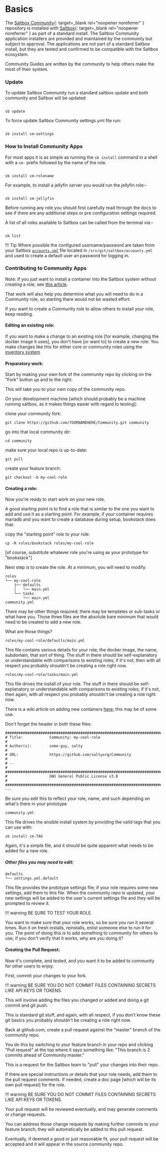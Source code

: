 # Basics

The [Saltbox Community](https://github.com/saltyorg/Community){: target=_blank rel="noopener noreferrer" } repository is installed with [Saltbox](https://github.com/saltyorg/Saltbox){: target=_blank rel="noopener noreferrer" } as part of a standard install. The Saltbox Community application installers are provided and maintained by the community but subject to approval. The applications are not part of a standard Saltbox install, but they are tested and confirmed to be compatible with the Saltbox ecosystem.

Community Guides are written by the community to help others make the most of their system.

### Update

To update Saltbox Community run a standard saltbox update and both community and Saltbox will be updated

``` shell

sb update

```

To force update Saltbox Community settings.yml file run:

``` shell

sb install cm-settings

```

### How to Install Community Apps

For most apps it is as simple as running the `sb install` command in a shell with a `cm-` prefix followed by the name of the role.

``` shell

sb install cm-rolename

```

For example, to install a jellyfin server you would run the jellyfin role:-

``` shell

sb install cm-jellyfin

```
Before running any role you should first carefully read through the docs to see if there are any additional steps or pre configuration settings required.

A list of all roles available to Saltbox can be called from the terminal via:-

```shell

sb list

```

!!! Tip
    Where possible the configured username/password are taken from your Saltbox [`accounts.yml`](../../../saltbox/install/install/#configuration) file located in `/srv/git/saltbox/accounts.yml` and used to create a default user an password for logging in.


### Contributing to Community Apps


Note: If you just want to install a container into the Saltbox system without creating a role, see [this article](../advanced/your-own-containers.md).

That work will also help you determine what you will need to do in a Community role, so starting there would not be wasted effort.

If you want to create a Community role to allow others to install your role, keep reading.

#### Editing an existing role:

If you want to make a change to an existing role [for example, changing the docker image it uses], you don't have [or want to] to create a new role. You make changes like this for either core or community roles using the [inventory system](../saltbox/inventory/index.md)

#### Preparatory work:

Start by making your own fork of the community repo by clicking on the "Fork" button up and to the right.

This will take you to your own copy of the community repo.

On your development machine [which should probably be a machine running saltbox, as it makes things easier with regard to testing]:

clone your community fork:

```
git clone https://github.com/YOURNAMEHERE/Community.git community
```

go into that local community dir:

```
cd community
```

make sure your local repo is up-to-date:

```
git pull
```

create your feature branch:

```
git checkout -b my-cool-role
```

#### Creating a role:

Now you're ready to start work on your new role.

A good starting point is to find a role that is similar to the one you want to add and use it as a starting point. For example, if your container requires mariadb and you want to create a database during setup, bookstack does that.

copy the "starting point" role to your role:

```
cp -R roles/bookstack roles/my-cool-role
```

[of course, substitute whatever role you're using as your prototype for "bookstack"]

Next step is to create the role. At a minimum, you will need to modify:

```
roles
└── my-cool-role
    ├── defaults
    │   └── main.yml
    └── tasks
        └── main.yml
community.yml
```

There may be other things required; there may be templates or sub-tasks or what have you. Those three files are the absolute bare minimum that would need to be created to add a new role.

What are those things?

```
roles/my-cool-role/defaults/main.yml
```

This file contains various details for your role; the docker image, the name, subdomain, that sort of thing. The stuff in there should be self-explanatory or understandable with comparisons to existing roles; if it's not, then with all respect you probably shouldn't be creating a role right now.

```
roles/my-cool-role/tasks/main.yml
```

This file drives the install of your role. The stuff in there should be self-explanatory or understandable with comparisons to existing roles; if it's not, then again, with all respect you probably shouldn't be creating a role right now.

There is a wiki article on adding new containers [here](../advanced/your-own-containers.md); this may be of some use.

Don't forget the header in both these files:

```
#########################################################################
# Title:            Community: my-cool-role                             #
# Author(s):        some-guy, salty                                     #
# URL:              https://github.com/saltyorg/Community               #
# --                                                                    #
#########################################################################
#                   GNU General Public License v3.0                     #
#########################################################################
---
```

Be sure you edit this to reflect your role, name, and such depending on what's there in your prototype

```
community.yml
```
This file drives the ansible install system by providing the valid tags that you can use with:

```
sb install cm-TAG
```

Again, it's a simple file, and it should be quite apparent what needs to be added for a new role.

##### Other files you may need to edit:

```
defaults
└── settings.yml.default
```

This file provides the prototype settings file; if your role requires some new settings, add them to this file.  When the community repo is updated, your new settings will be added to the user's current settings file and they will be prompted to review it. 

!!! warning
    BE SURE TO TEST YOUR ROLE.

You want to make sure that your role works, so be sure you run it several times. Run it on fresh installs, reinstalls, enlist someone else to run it for you. The point of doing this is to add something to community for others to use; if you don't verify that it works, why are you doing it?

#### Creating the Pull Request:

Now it's complete, and tested, and you want it to be added to community for other users to enjoy.

First, commit your changes to your fork.

!!! warning
    BE SURE YOU DO NOT COMMIT FILES CONTAINING SECRETS LIKE API KEYS OR TOKENS.

This will involve adding the files you changed or added and doing a git commit and git push.

This is standard git stuff, and again, with all respect, if you don't know these git basics you probably shouldn't be creating a role right now.

Back at github.com, create a pull request against the "master" branch of the community repo.

You do this by switching to your feature branch in your repo and clicking "Pull request" at the top where it says something like: "This branch is 2 commits ahead of Community:master."

This is a request for the Saltbox team to "pull" your changes into their repo.

If there are special instructions or details that your role needs, add them to the pull request comments. If needed, create a doc page [which will be its own pull request] for the role.

!!! warning
    BE SURE YOU DO NOT COMMIT FILES CONTAINING SECRETS LIKE API KEYS OR TOKENS.

Your pull request will be reviewed eventually, and may generate comments or change requests.

You can address those change requests by making further commits to your feature branch; they will automatically be added to this pull request.

Eventually, if deemed a good or just reasonable fit, your pull request will be accepted and it will appear in the source community repo.
